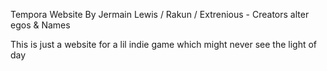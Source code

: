 Tempora Website
By Jermain Lewis / Rakun / Extrenious - Creators alter egos & Names

This is just a website for a lil indie game which might never see the light of day
